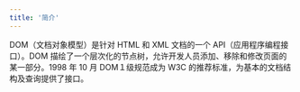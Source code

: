 ```yaml
---
title: '简介'
---
```


DOM（文档对象模型）是针对 HTML 和 XML 文档的一个 API（应用程序编程接口）。DOM 描绘了一个层次化的节点树，允许开发人员添加、移除和修改页面的某一部分。1998 年 10 月 DOM１级规范成为 W3C 的推荐标准，为基本的文档结构及查询提供了接口。